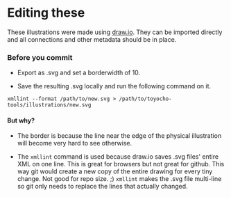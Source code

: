# Editing these

These illustrations were made using [draw.io](http://draw.io/). They can be imported directly and all connections and other metadata should be in place.

### Before you commit

* Export as .svg and set a borderwidth of 10.

* Save the resulting .svg locally and run the following command on it.

```
xmllint --format /path/to/new.svg > /path/to/toyocho-tools/illustrations/new.svg
```

#### But why?

* The border is because the line near the edge of the physical illustration will become very hard to see otherwise.

* The `xmllint` command is used because draw.io saves .svg files' entire XML on one line. This is great for browsers but not great for github. This way git would create a new copy of the entire drawing for every tiny change. Not good for repo size. ;) `xmllint` makes the .svg file multi-line so git only needs to replace the lines that actually changed.
